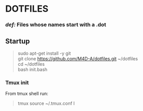 # DOTFILES

### _def:_ Files whose names start with a .dot

## Startup

> sudo apt-get install -y git  
> git clone https://github.com/M4D-A/dotfiles.git ~/dotfiles  
> cd ~/dotfiles  
> bash init.bash

### Tmux init

From tmux shell run:

> tmux source ~/.tmux.conf
> <tmux-prefix> I
